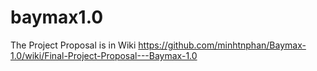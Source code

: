 # baymax1.0

The Project Proposal is in Wiki https://github.com/minhtnphan/Baymax-1.0/wiki/Final-Project-Proposal---Baymax-1.0
